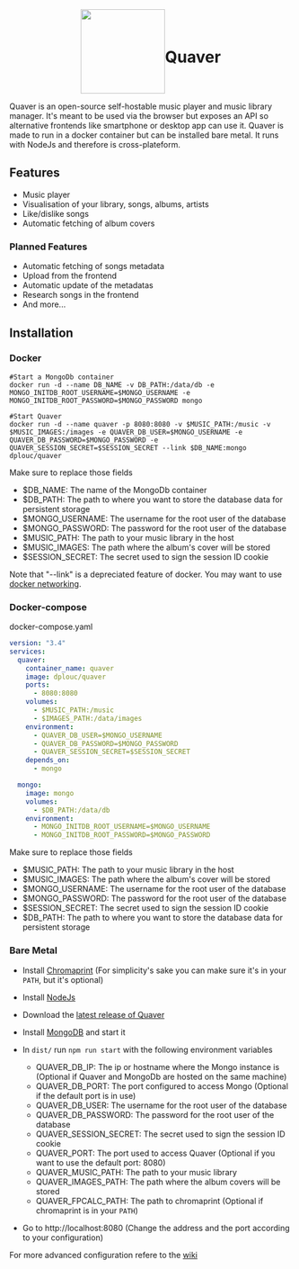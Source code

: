 <div style="display:flex; wrap-direction:row;margin:0 auto;width:fit-content;">
<img src="front/img/logo.svg" height="150">
<h1 style="align-self:center;">Quaver</h1>
</div>

Quaver is an open-source self-hostable music player and music library manager. It's meant to be used via the browser but exposes an API so alternative frontends like smartphone or desktop app can use it.
Quaver is made to run in a docker container but can be installed bare metal. It runs with NodeJs and therefore is cross-plateform.

## Features
- Music player
- Visualisation of your library, songs, albums, artists
- Like/dislike songs
- Automatic fetching of album covers

### Planned Features
- Automatic fetching of songs metadata
- Upload from the frontend
- Automatic update of the metadatas
- Research songs in the frontend
- And more...
  
## Installation
### Docker
```shell
#Start a MongoDb container
docker run -d --name DB_NAME -v DB_PATH:/data/db -e MONGO_INITDB_ROOT_USERNAME=$MONGO_USERNAME -e MONGO_INITDB_ROOT_PASSWORD=$MONGO_PASSWORD mongo

#Start Quaver
docker run -d --name quaver -p 8080:8080 -v $MUSIC_PATH:/music -v $MUSIC_IMAGES:/images -e QUAVER_DB_USER=$MONGO_USERNAME -e QUAVER_DB_PASSWORD=$MONGO_PASSWORD -e QUAVER_SESSION_SECRET=$SESSION_SECRET --link $DB_NAME:mongo dplouc/quaver
```
Make sure to replace those fields
- $DB_NAME: The name of the MongoDb container
- $DB_PATH: The path to where you want to store the database data for persistent storage
- $MONGO_USERNAME: The username for the root user of the database
- $MONGO_PASSWORD: The password for the root user of the database
- $MUSIC_PATH: The path to your music library in the host
- $MUSIC_IMAGES: The path where the album's cover will be stored
- $SESSION_SECRET: The secret used to sign the session ID cookie

Note that "--link" is a depreciated feature of docker. You may want to use [docker networking](https://docs.docker.com/network/).

### Docker-compose
docker-compose.yaml
```yaml
version: "3.4"
services:
  quaver:
    container_name: quaver
    image: dplouc/quaver
    ports:
      - 8080:8080
    volumes:
      - $MUSIC_PATH:/music
      - $IMAGES_PATH:/data/images
    environment:
      - QUAVER_DB_USER=$MONGO_USERNAME
      - QUAVER_DB_PASSWORD=$MONGO_PASSWORD
      - QUAVER_SESSION_SECRET=$SESSION_SECRET
    depends_on:
      - mongo

  mongo:
    image: mongo
    volumes:
      - $DB_PATH:/data/db
    environment:
      - MONGO_INITDB_ROOT_USERNAME=$MONGO_USERNAME
      - MONGO_INITDB_ROOT_PASSWORD=$MONGO_PASSWORD
```
Make sure to replace those fields
- $MUSIC_PATH: The path to your music library in the host
- $MUSIC_IMAGES: The path where the album's cover will be stored
- $MONGO_USERNAME: The username for the root user of the database
- $MONGO_PASSWORD: The password for the root user of the database
- $SESSION_SECRET: The secret used to sign the session ID cookie
- $DB_PATH: The path to where you want to store the database data for persistent storage

### Bare Metal
- Install [Chromaprint](https://acoustid.org/chromaprint) (For simplicity's sake you can make sure it's in your ```PATH```, but it's optional)
- Install [NodeJs](https://nodejs.org)
- Download the [latest release of Quaver](https://github.com/LeoDPlouc/Quaver/releases)
- Install [MongoDB](https://www.mongodb.com/try/download/community) and start it
- In ```dist/``` run ```npm run start``` with the following environment variables

    - QUAVER_DB_IP: The ip or hostname where the Mongo instance is (Optional if Quaver and MongoDb are hosted on the same machine)
    - QUAVER_DB_PORT: The port configured to access Mongo (Optional if the default port is in use)
    - QUAVER_DB_USER: The username for the root user of the database
    - QUAVER_DB_PASSWORD: The password for the root user of the database
    - QUAVER_SESSION_SECRET: The secret used to sign the session ID cookie
    - QUAVER_PORT: The port used to access Quaver (Optional if you want to use the default port: 8080)
    - QUAVER_MUSIC_PATH: The path to your music library
    - QUAVER_IMAGES_PATH: The path where the album covers will be stored
    - QUAVER_FPCALC_PATH: The path to chromaprint (Optional if chromaprint is in your ```PATH```)

- Go to http://localhost:8080 (Change the address and the port according to your configuration)

For more advanced configuration refere to the [wiki](https://github.com/LeoDPlouc/Quaver/wiki)